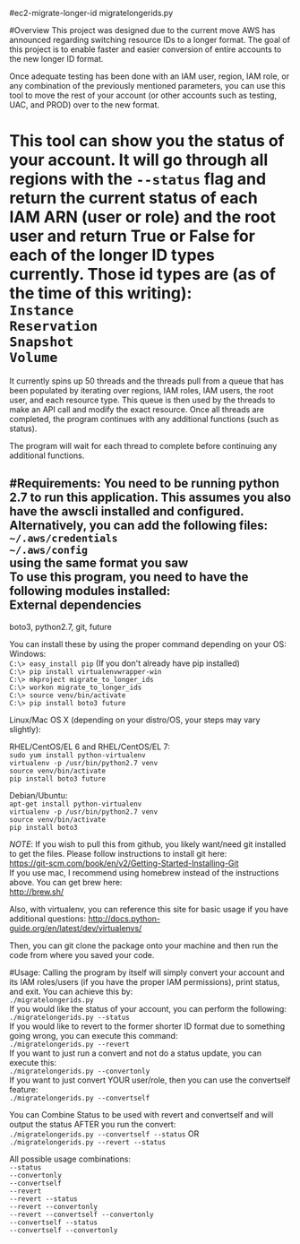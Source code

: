 #ec2-migrate-longer-id
migratelongerids.py

#Overview
This project was designed due to the current move AWS has announced regarding switching resource IDs to a longer format.
The goal of this project is to enable faster and easier conversion of entire accounts to the new longer ID format.

Once adequate testing has been done with an IAM user, region, IAM role, or any combination of the previously mentioned
parameters, you can use this tool to move the rest of your account (or other accounts such as testing, UAC, and PROD)
over to the new format.

This tool can show you the status of your account. It will go through all regions with the `--status` flag and return
the current status of each IAM ARN (user or role) and the root user and return True or False for each of the longer
ID types currently. Those id types are (as of the time of this writing):  
`Instance`  
`Reservation`  
`Snapshot`  
`Volume`  
=======

It currently spins up 50 threads and the threads pull from a queue that has been populated by iterating over regions,
IAM roles, IAM users, the root user, and each resource type. This queue is then used by the threads to make an API call
and modify the exact resource. Once all threads are completed, the program continues with any additional functions
(such as status).  

The program will wait for each thread to complete before continuing any additional functions.

#Requirements:
You need to be running python 2.7 to run this application. This assumes you also have the awscli installed and
configured. Alternatively, you can add the following files:  
`~/.aws/credentials`  
`~/.aws/config`  
using the same format you saw  
To use this program, you need to have the following modules installed:  
External dependencies
---------------------

boto3, python2.7, git, future

You can install these by using the proper command depending on your OS:  
Windows:  
`C:\> easy_install pip` (If you don't already have pip installed)  
`C:\> pip install virtualenvwrapper-win`  
`C:\> mkproject migrate_to_longer_ids`  
`C:\> workon migrate_to_longer_ids`  
`C:\> source venv/bin/activate`  
`C:\> pip install boto3 future`  

Linux/Mac OS X (depending on your distro/OS, your steps may vary slightly):

RHEL/CentOS/EL 6 and RHEL/CentOS/EL 7:  
`sudo yum install python-virtualenv`  
`virtualenv -p /usr/bin/python2.7 venv`  
`source venv/bin/activate`  
`pip install boto3 future`  

Debian/Ubuntu:  
`apt-get install python-virtualenv`  
`virtualenv -p /usr/bin/python2.7 venv`  
`source venv/bin/activate`  
`pip install boto3`  

*NOTE*: If you wish to pull this from github, you likely want/need git installed to get the files. Please follow instructions
to install git here:  
https://git-scm.com/book/en/v2/Getting-Started-Installing-Git  
If you use mac, I recommend using homebrew instead of the instructions above. You can get brew here:  
http://brew.sh/

Also, with virtualenv, you can reference this site for basic usage if you have additional questions:
http://docs.python-guide.org/en/latest/dev/virtualenvs/

Then, you can git clone the package onto your machine and then run the code from where you saved your code. 

#Usage:
Calling the program by itself will simply convert your account and its IAM roles/users (if you have the proper IAM permissions),
print status, and exit. You can achieve this by:  
`./migratelongerids.py`  
If you would like the status of your account, you can perform the following:  
`./migratelongerids.py --status`  
If you would like to revert to the former shorter ID format due to something going wrong, you can execute this command:  
`./migratelongerids.py --revert`  
If you want to just run a convert and not do a status update, you can execute this:  
`./migratelongerids.py --convertonly`  
If you want to just convert YOUR user/role, then you can use the convertself feature:  
`./migratelongerids.py --convertself`  

You can Combine Status to be used with revert and convertself and will output the status AFTER you run the convert:  
`./migratelongerids.py --convertself --status` OR  
`./migratelongerids.py --revert --status`  

All possible usage combinations:  
`--status`  
`--convertonly`  
`--convertself`  
`--revert`  
`--revert --status`  
`--revert --convertonly`  
`--revert --convertself --convertonly`  
`--convertself --status`  
`--convertself --convertonly`  
